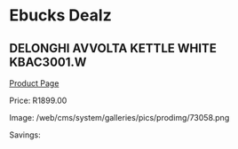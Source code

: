 
# Ebucks Dealz
## DELONGHI AVVOLTA KETTLE WHITE KBAC3001.W
[Product Page](https://www.ebucks.com/web/shop/productSelected.do?prodId=1149066030&catId=704985963)

Price: R1899.00

Image: /web/cms/system/galleries/pics/prodimg/73058.png

Savings: 


	
